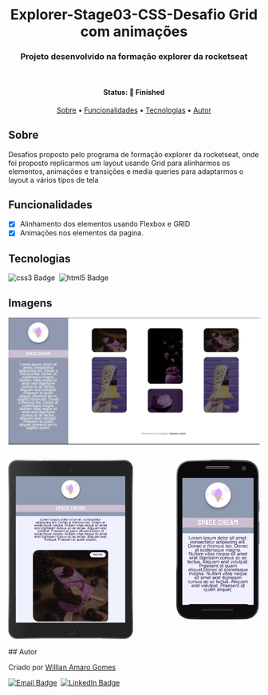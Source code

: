<h1 align="center">
	Explorer-Stage03-CSS-Desafio Grid com animações
</h1>

<h3 align="center">
	Projeto desenvolvido na  formação explorer da rocketseat
</h3>&nbsp;


<h4 align="center">
	Status: 🚀 Finished
</h4>

<p align="center">
	<a href="#sobre">Sobre</a> •
	<a href="#funcionalidades">Funcionalidades</a> •
	<a href="#tecnologias">Tecnologias</a> •
	<a href="#autor">Autor</a> 
</p>

## Sobre

Desafios proposto pelo programa de formação explorer da rocketseat, onde foi proposto replicarmos um layout usando Grid para alinharmos os elementos, animações e transições e media queries para adaptarmos o layout a vários tipos de tela

## Funcionalidades

- [x] Alinhamento dos elementos usando Flexbox e GRID
- [x] Animações nos elementos da pagina.

## Tecnologias

<img src="https://img.shields.io/badge/Css3-05122A?style=flat&logo=css3" alt="css3 Badge" height="25">&nbsp;
<img src="https://img.shields.io/badge/Html5-05122A?style=flat&logo=html5" alt="html5 Badge" height="25">&nbsp;

## Imagens
<p align="center"><img src="./gitImg/Capturar.PNG"></p>

<div style="display:flex;">
<p align="center"><img src="./gitImg/127.0.0.1_5500_Grid_com_animacoes_(iPad).png" width="300"></p>&nbsp;&nbsp;&nbsp;&nbsp;&nbsp;&nbsp;&nbsp;&nbsp;&nbsp;&nbsp;&nbsp;&nbsp;&nbsp;&nbsp;&nbsp;&nbsp;&nbsp;&nbsp;&nbsp;&nbsp;&nbsp;&nbsp;
<p align="center"><img src="./gitImg/127.0.0.1_5500_Grid_com_animacoes_(Moto G4).png" width="200"></p>
</div>
## Autor

Criado por [Willian Amaro Gomes](https://github.com/williangomesdev)

<a href="mailto:willianamaroti@gmail.com" target="_blank"><img src="https://img.shields.io/badge/willianamaroti@gmail.com-D14836?style=flat&logo=gmail&logoColor=white" alt="Email Badge" height="25"></a>&nbsp;
<a href="https://www.linkedin.com/in/williangomesdev" target="_blank"><img src="https://img.shields.io/badge/williangomesdev-0077B5?style=flat&logo=linkedin&logoColor=white" alt="LinkedIn Badge" height="25"></a>&nbsp;
<br clear="left"/>

